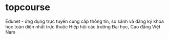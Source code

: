 # topcourse
Edunet - ứng dụng trực tuyến cung cấp thông tin, so sánh và đăng ký khóa học toàn diện nhất trực thuộc Hiệp hội các trường Đại học, Cao đẳng Việt Nam
